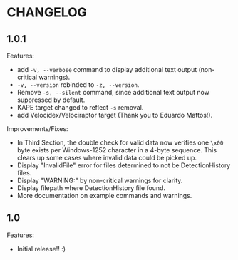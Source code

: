 # CHANGELOG

## 1.0.1

Features:

  - add `-v, --verbose` command to display additional text output (non-critical warnings).
  - `-v, --version` rebinded to `-z, --version`.
  - Remove `-s, --silent` command, since additional text output now suppressed by default.
  - KAPE target changed to reflect `-s` removal.
  - add Velocidex/Velociraptor target (Thank you to Eduardo Mattos!).

Improvements/Fixes:
  - In Third Section, the double check for valid data now verifies one `\x00` byte exists per Windows-1252 character in a 4-byte sequence. This clears up some cases where invalid data could be picked up.
  - Display "InvalidFile" error for files determined to not be DetectionHistory files.
  - Display "WARNING:" by non-critical warnings for clarity.
  - Display filepath where DetectionHistory file found.
  - More documentation on example commands and warnings.

## 1.0

Features:

  - Initial release!! :)